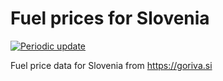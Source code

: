 # Fuel prices for Slovenia

[![Periodic update](https://github.com/stefanb/goriva-data/workflows/Periodic%20update/badge.svg)](https://github.com/stefanb/goriva-data/actions?query=workflow%3A%22Periodic+update%22)

Fuel price data for Slovenia from https://goriva.si
